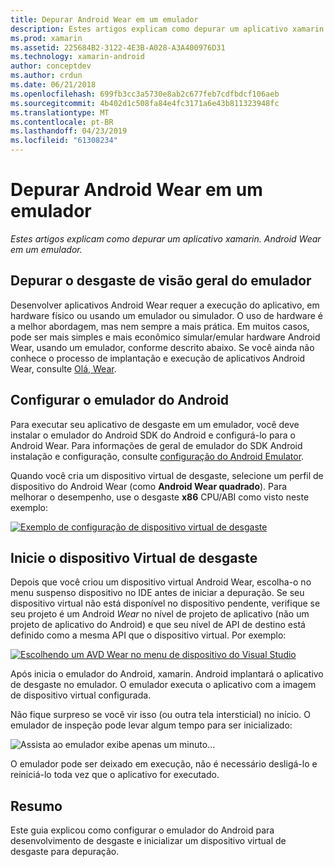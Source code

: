 ```yaml
---
title: Depurar Android Wear em um emulador
description: Estes artigos explicam como depurar um aplicativo xamarin. Android Wear em um emulador.
ms.prod: xamarin
ms.assetid: 225684B2-3122-4E3B-A028-A3A400976D31
ms.technology: xamarin-android
author: conceptdev
ms.author: crdun
ms.date: 06/21/2018
ms.openlocfilehash: 699fb3cc3a5730e8ab2c677feb7cdfbdcf106aeb
ms.sourcegitcommit: 4b402d1c508fa84e4fc3171a6e43b811323948fc
ms.translationtype: MT
ms.contentlocale: pt-BR
ms.lasthandoff: 04/23/2019
ms.locfileid: "61308234"
---
```

# <a name="debug-android-wear-on-an-emulator"></a>Depurar Android Wear em um emulador

_Estes artigos explicam como depurar um aplicativo xamarin. Android Wear em um emulador._

## <a name="debug-wear-on-emulator-overview"></a>Depurar o desgaste de visão geral do emulador

Desenvolver aplicativos Android Wear requer a execução do aplicativo, em hardware físico ou usando um emulador ou simulador. O uso de hardware é a melhor abordagem, mas nem sempre a mais prática. Em muitos casos, pode ser mais simples e mais econômico simular/emular hardware Android Wear, usando um emulador, conforme descrito abaixo. Se você ainda não conhece o processo de implantação e execução de aplicativos Android Wear, consulte [Olá, Wear](~/android/wear/get-started/hello-wear.md).

## <a name="configure-the-android-emulator"></a>Configurar o emulador do Android

Para executar seu aplicativo de desgaste em um emulador, você deve instalar o emulador do Android SDK do Android e configurá-lo para o Android Wear. Para informações de geral de emulador do SDK Android instalação e configuração, consulte [configuração do Android Emulator](~/android/get-started/installation/android-emulator/index.md).

Quando você cria um dispositivo virtual de desgaste, selecione um perfil de dispositivo do Android Wear (como **Android Wear quadrado**). Para melhorar o desempenho, use o desgaste **x86** CPU/ABI como visto neste exemplo:

[![Exemplo de configuração de dispositivo virtual de desgaste](debug-on-emulator-images/01-wear-avd-example-sml.png)](debug-on-emulator-images/01-wear-avd-example.png#lightbox)


## <a name="launch-the-wear-virtual-device"></a>Inicie o dispositivo Virtual de desgaste 

Depois que você criou um dispositivo virtual Android Wear, escolha-o no menu suspenso dispositivo no IDE antes de iniciar a depuração. Se seu dispositivo virtual não está disponível no dispositivo pendente, verifique se seu projeto é um Android *Wear* no nível de projeto de aplicativo (não um projeto de aplicativo do Android) e que seu nível de API de destino está definido como a mesma API que o dispositivo virtual. Por exemplo:

[![Escolhendo um AVD Wear no menu de dispositivo do Visual Studio](debug-on-emulator-images/vs/choose-wear-sim.png)](debug-on-emulator-images/vs/choose-wear-sim.png#lightbox)

Após inicia o emulador do Android, xamarin. Android implantará o aplicativo de desgaste no emulador. O emulador executa o aplicativo com a imagem de dispositivo virtual configurada.

Não fique surpreso se você vir isso (ou outra tela intersticial) no início. O emulador de inspeção pode levar algum tempo para ser inicializado: 

![Assista ao emulador exibe apenas um minuto...](debug-on-emulator-images/please-wait.png)

O emulador pode ser deixado em execução, não é necessário desligá-lo e reiniciá-lo toda vez que o aplicativo for executado.

 
## <a name="summary"></a>Resumo
 
Este guia explicou como configurar o emulador do Android para desenvolvimento de desgaste e inicializar um dispositivo virtual de desgaste para depuração.
